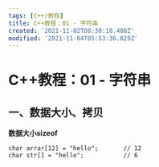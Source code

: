 ```yaml
---
tags: [C++/教程]
title: C++教程：01 - 字符串
created: '2021-11-02T08:30:18.408Z'
modified: '2021-11-04T05:53:36.029Z'
---
```


# C++教程：01 - 字符串
## 一、数据大小、拷贝
**数据大小sizeof**
```prettyprint
char arrar[12] = "hello";       // 12
char str[] = "hello";           // 6
```

